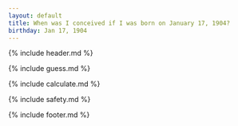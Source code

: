 ```yaml
---
layout: default
title: When was I conceived if I was born on January 17, 1904?
birthday: Jan 17, 1904
---
```


{% include header.md %}

{% include guess.md %}

{% include calculate.md %}

{% include safety.md %}

{% include footer.md %}



